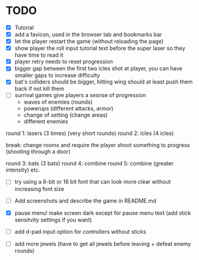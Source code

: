 # TODO

- [x] Tutorial
- [x] add a favicon, used in the browser tab and bookmarks bar
- [x] let the player restart the game (without reloading the page)
- [x] show player the roll input tutorial text before the super laser so they have time to read it
- [x] player retry needs to reset progression
- [x] bigger gap between the first two icles shot at player, you can have smaller gaps to increase difficulty
- [x] bat's colliders should be bigger, hitting wing should at least push them back if not kill them 
- [ ] surrival games give players a sesnse of progression
  - waves of enemies (rounds) 
  - powerups (different attacks, armor)
  - change of setting (change areas)
  - different enemies

 round 1: lasers (3 times) (very short rounds)
 round 2: icles (4 icles)

break: change rooms and require the player shoot something to progress
(shooting through a door)

 round 3: bats (3 bats)
 round 4: combine
 round 5: combine (greater intensity)
 etc.
 
- [ ] try using a 8-bit or 16 bit font that can look more clear without increasing font size

- [ ] Add screenshots and describe the game in README.md

- [X] pause menu! make screen dark except for pause menu text (add stick sensitvity settings if you want)
- [ ] add d-pad input option for controllers without sticks
- [ ] add more jewels (have to get all jewels before leaving + defeat enemy rounds)